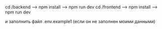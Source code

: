 cd /backend    --> npm install --> npm run dev
cd /frontend    --> npm install --> npm run dev

и заполнить файл .env.example1 (если он не заполнен моими данными)